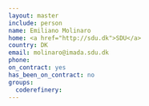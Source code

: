 ```yaml
---
layout: master
include: person
name: Emiliano Molinaro
home: <a href="http://sdu.dk">SDU</a>
country: DK
email: molinaro@imada.sdu.dk
phone:
on_contract: yes
has_been_on_contract: no
groups:
  coderefinery:
---
```

